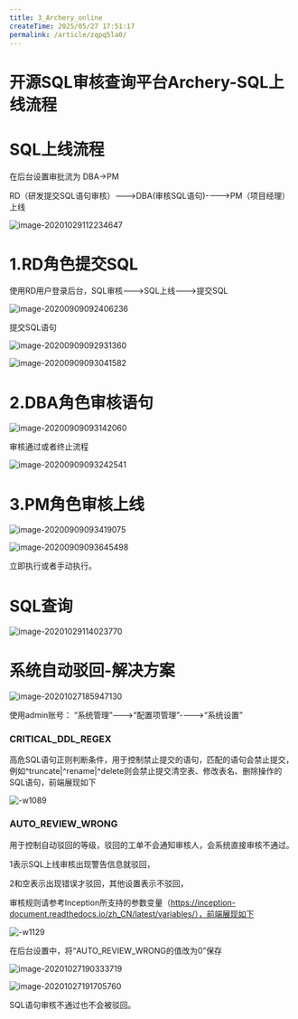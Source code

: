 ```yaml
---
title: 3_Archery_online
createTime: 2025/05/27 17:51:17
permalink: /article/zqpq5la0/
---
```

# 开源SQL审核查询平台Archery-SQL上线流程

# SQL上线流程

在后台设置审批流为 DBA->PM

RD（研发提交SQL语句审核）--->DBA(审核SQL语句)---->PM（项目经理）上线

![image-20201029112234647](https://imgoss.xgss.net/picgo/image-20201029112234647.png?aliyun)

# 1.RD角色提交SQL

使用RD用户登录后台，SQL审核--->SQL上线--->提交SQL

![image-20200909092406236](https://imgoss.xgss.net/picgo/image-20200909092406236.png?aliyun)

提交SQL语句

![image-20200909092931360](https://imgoss.xgss.net/picgo/image-20200909092931360.png?aliyun)

![image-20200909093041582](https://imgoss.xgss.net/picgo/image-20200909093041582.png?aliyun)

# 2.DBA角色审核语句

![image-20200909093142060](https://imgoss.xgss.net/picgo/image-20200909093142060.png?aliyun)

审核通过或者终止流程

![image-20200909093242541](https://imgoss.xgss.net/picgo/image-20200909093242541.png?aliyun)

# 3.PM角色审核上线

![image-20200909093419075](https://imgoss.xgss.net/picgo/image-20200909093419075.png?aliyun)

![image-20200909093645498](https://imgoss.xgss.net/picgo/image-20200909093645498.png?aliyun)

立即执行或者手动执行。



# SQL查询

![image-20201029114023770](https://imgoss.xgss.net/picgo/image-20201029114023770.png?aliyun)

# 系统自动驳回-解决方案

![image-20201027185947130](https://imgoss.xgss.net/picgo/image-20201027185947130.png?aliyun)

使用admin账号： “系统管理”--->“配置项管理”---->“系统设置”

### CRITICAL_DDL_REGEX

高危SQL语句正则判断条件，用于控制禁止提交的语句，匹配的语句会禁止提交，例如^truncate|^rename|^delete则会禁止提交清空表、修改表名、删除操作的SQL语句，前端展现如下 

![-w1089](https://imgoss.xgss.net/picgo/15528789299184.jpg?aliyun)

### AUTO_REVIEW_WRONG

用于控制自动驳回的等级，驳回的工单不会通知审核人，会系统直接审核不通过。

1表示SQL上线审核出现警告信息就驳回，

2和空表示出现错误才驳回，其他设置表示不驳回，

审核规则请参考Inception所支持的参数变量（https://inception-document.readthedocs.io/zh_CN/latest/variables/），前端展现如下 

![-w1129](https://imgoss.xgss.net/picgo/15528791148226.jpg?aliyun)

在后台设置中，将“AUTO_REVIEW_WRONG的值改为0”保存

![image-20201027190333719](https://imgoss.xgss.net/picgo/image-20201027190333719.png?aliyun)



![image-20201027191705760](https://imgoss.xgss.net/picgo/image-20201027191705760.png?aliyun)

SQL语句审核不通过也不会被驳回。